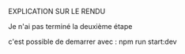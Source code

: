 EXPLICATION SUR LE RENDU

Je n'ai pas terminé la deuxième étape

c'est possible de demarrer avec : npm run start:dev
